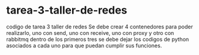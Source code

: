 # tarea-3-taller-de-redes
codigo de tarea 3 taller de redes
Se debe crear 4 contenedores para poder realizarlo, uno con send, uno con receive, uno con proxy y otro con rabbitmq
dentro de los primeros tres se debe dejar los codigos de python asociados a cada uno para que puedan cumplir sus funciones.
